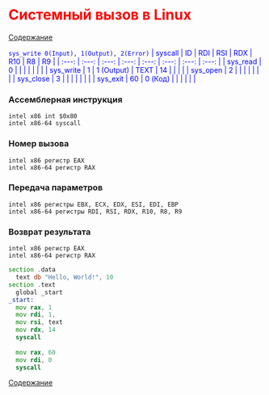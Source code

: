 
<style
  type="text/css">
h1 {color:red;}

p {color:blue;}
</style>

# Системный вызов в Linux
[Содержание](../README.md)

` sys_write 0(Input), 1(Output), 2(Error) `
| syscall | ID | RDI | RSI | RDX | R10 | R8 | R9 |
| :---: | :---: | :---: | :---: | :---: | :---: | :---: | :---: |
| sys_read  | 0  |   |  |  |  |  |  |
| sys_write | 1  | 1 (Output)  | TEXT  | 14 |  |  |  |
| sys_open  | 2  |   |  |  |  |  |  |
| sys_close | 3  |   |  |  |  |  |  |
| sys_exit  | 60 | 0 (Код)  |  |  |  |  |  |
### Aссемблерная инструкция
```
intel x86 int $0x80
intel x86-64 syscall
```
### Номер вызова
```
intel x86 регистр EAX
intel x86-64 регистр RAX
```
### Передача параметров
```
intel x86 регистры EBX, ECX, EDX, ESI, EDI, EBP
intel x86-64 регистры RDI, RSI, RDX, R10, R8, R9
```
### Возврат результата
```
intel x86 регистр EAX
intel x86-64 регистр RAX
```
```asm
section .data
  text db "Hello, World!", 10
section .text
  global _start
_start:
  mov rax, 1
  mov rdi, 1,
  mov rsi, text
  mov rdx, 14
  syscall
  
  mov rax, 60
  mov rdi, 0
  syscall
```
[Содержание](../README.md)
